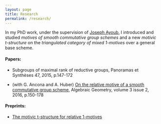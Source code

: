 ```yaml
---
layout: page
title: Research
permalink: /research/
---
```


In my PhD work, under the supervision of [Joseph Ayoub](http://user.math.uzh.ch/ayoub/), I introduced and studied *motives of smooth commutative group schemes* and a new *motivic t-structure* on the *triangulated category of mixed 1-motives* over a general base scheme.

#### Papers:

* Subgroups of maximal rank of reductive groups, Panoramas et Synthèses 47, 2015, p.147-172

* (with G. Ancona and A. Huber) [On the relative motive of a smooth commutative group scheme](http://algebraicgeometry.nl/2016-2/2016-2-008.pdf), Algebraic Geometry, volume 3 issue 2, 2016, p.150-178

#### Preprints:

* [The motivic t-structure for relative 1-motives](https://arxiv.org/abs/1512.00266)
